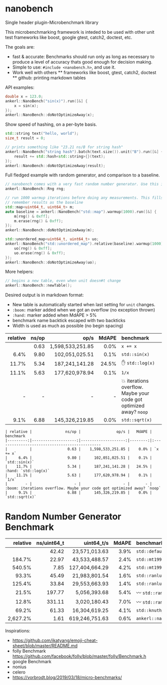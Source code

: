 # nanobench
Single header plugin-Microbenchmark library

This microbenchmarking framework is inteded to be used with other unit test frameworks like boost, google gtest, catch2, doctest, etc.

The goals are:
* fast & accurate: Benchmarks should run only as long as necessary to produce a level of accuracy thats good enough for decision making.
* Simple to use: `#include <nanobench.h>`, and use it.
* Work well with others
** frameworks like boost, gtest, catch2, doctest
** github: printing markdown tables

API examples:


```cpp
double x = 123.0;
ankerl::NanoBench("sin(x)").run([&] {
    x = sin(x);
});
ankerl::NanoBench::doNotOptimizeAway(x);
```

Show speed of hashing, on a per-byte basis.
```cpp
std::string text("hello, world");
size_t result = 0;

// prints something like "23.21 ns/B for string hash"
ankerl::NanoBench("string hash").batch(text.size()).unit("B").run([&] {
    result += std::hash<std::string>{}(text);
});
ankerl::NanoBench::doNotOptimizeAway(result);
```

Full fledged example with random generator, and comparison to a baseline.

```cpp
// nanobench comes with a very fast random number generator. Use this in the benchmark. Initializes with random_device.
ankerl::NanoBench::Rng rng;

// run 1000 warmup iterations before doing any measurements. This fills the map so it's size is stable.
// remember results as the baseline
std::map<uint64_t, uint64_t> m;
auto baseline = ankerl::NanoBench("std::map").warmup(1000).run([&] {
    m[rng() & 0xff];
    m.erase(rng() & 0xff);
});
ankerl::NanoBench::doNotOptimizeAway(m);

std::unordered_map<uint64_t, uint64_t> uo;
ankerl::NanoBench("std::unordered_map").relative(baseline).warmup(1000).run([&] {
    uo[rng() & 0xff];
    uo.erase(rng() & 0xff);
});
ankerl::NanoBench::doNotOptimizeAway(uo);
```    

More helpers:

```cpp
// begins a new table, even when unit doesn#t change
ankerl::NanoBench::newTable(); 
```

Desired output is in markdown format:

* New table is automatically started when last setting for `unit` changes.
* `:boom:` marker added when we got an overflow (no exception thrown)
* `:hand:` marker added when MdAPE > 5%
* benchmark name backtick escaped with two backticks
* Width is used as much as possible (no begin spacing)

| relative |               ns/op |                op/s |   MdAPE | benchmark
|---------:|--------------------:|--------------------:|--------:|:----------------------------------------------
|          |                0.63 |    1,598,533,251.85 |    0.0% | `x += x`
|     6.4% |                9.80 |      102,051,025.51 |    0.1% | `std::sin(x)`
|    11.7% |                5.34 |      187,241,141.28 |   24.5% | :hand: `std::log(x)`
|    11.1% |                5.63 |      177,620,978.94 |    0.1% | `1/x`
|        - |                   - |                   - |       - | :boom: iterations overflow. Maybe your code got optimized away? `noop`
|     9.1% |                6.88 |      145,326,219.85 |    0.0% | `std::sqrt(x)`


```
| relative |               ns/op |                op/s |   MdAPE | benchmark
|---------:|--------------------:|--------------------:|--------:|:----------------------------------------------
|          |                0.63 |    1,598,533,251.85 |    0.0% | `x += x`
|     6.4% |                9.80 |      102,051,025.51 |    0.1% | `std::sin(x)`
|    11.7% |                5.34 |      187,241,141.28 |   24.5% | :hand: `std::log(x)`
|    11.1% |                5.63 |      177,620,978.94 |    0.1% | `1/x`
|        - |                   - |                   - |       - | :boom: iterations overflow. Maybe your code got optimized away? `noop`
|     9.1% |                6.88 |      145,326,219.85 |    0.0% | `std::sqrt(x)`
```


# Random Number Generator Benchmark

| relative |         ns/uint64_t |          uint64_t/s |   MdAPE | benchmark
|---------:|--------------------:|--------------------:|--------:|:----------------------------------------------
|          |               42.42 |       23,571,013.63 |    3.9% | `std::default_random_engine`
|   184.7% |               22.97 |       43,533,488.57 |    2.4% | `std::mt19937`
|   540.5% |                7.85 |      127,404,664.29 |    4.2% | `std::mt19937_64`
|    93.3% |               45.49 |       21,983,801.54 |    1.6% | `std::ranlux24_base`
|   125.4% |               33.84 |       29,553,663.93 |    1.4% | `std::ranlux48_base`
|    21.5% |              197.77 |        5,056,393.68 |    5.4% | :wavy_dash: `std::ranlux24_base`
|    12.8% |              331.11 |        3,020,180.43 |    7.0% | :wavy_dash: `std::ranlux48`
|    69.2% |               61.33 |       16,304,619.25 |    4.1% | `std::knuth_b`
| 2,627.2% |                1.61 |      619,246,751.63 |    0.6% | `ankerl::nanobench::Rng`


Inspirations:
* https://github.com/ikatyang/emoji-cheat-sheet/blob/master/README.md
* folly Benchmark https://github.com/facebook/folly/blob/master/folly/Benchmark.h
* google Benchmark
* nonius
* celero
* https://vorbrodt.blog/2019/03/18/micro-benchmarks/
